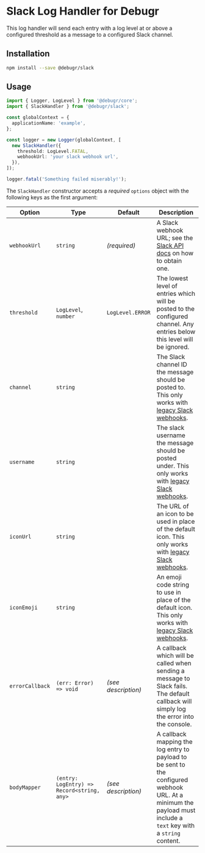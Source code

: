 Slack Log Handler for Debugr
=========================

This log handler will send each entry with a log level at or above a configured threshold
as a message to a configured Slack channel.

## Installation

```bash
npm install --save @debugr/slack
```

## Usage

```typescript
import { Logger, LogLevel } from '@debugr/core';
import { SlackHandler } from '@debugr/slack';

const globalContext = {
  applicationName: 'example',
};

const logger = new Logger(globalContext, [
  new SlackHandler({
    threshold: LogLevel.FATAL,
    webhookUrl: 'your slack webhook url',
  }),
]);

logger.fatal('Something failed miserably!');
```

The `SlackHandler` constructor accepts a *required* `options` object
with the following keys as the first argument:

| Option          | Type                                       | Default             | Description                                                                                                                                                       |
|-----------------|--------------------------------------------|---------------------|-------------------------------------------------------------------------------------------------------------------------------------------------------------------|
| `webhookUrl`    | `string`                                   | _(required)_        | A Slack webhook URL; see the [Slack API docs] on how to obtain one.                                                                                               |
| `threshold`     | `LogLevel`, `number`                       | `LogLevel.ERROR`    | The lowest level of entries which will be posted to the configured channel. Any entries below this level will be ignored.                                         |
| `channel`       | `string`                                   |                     | The Slack channel ID the message should be posted to. This only works with [legacy Slack webhooks].                                                               |
| `username`      | `string`                                   |                     | The slack username the message should be posted under. This only works with [legacy Slack webhooks].                                                              |
| `iconUrl`       | `string`                                   |                     | The URL of an icon to be used in place of the default icon. This only works with [legacy Slack webhooks].                                                         |
| `iconEmoji`     | `string`                                   |                     | An emoji code string to use in place of the default icon. This only works with [legacy Slack webhooks].                                                           |
| `errorCallback` | `(err: Error) => void`                     | _(see description)_ | A callback which will be called when sending a message to Slack fails. The default callback will simply log the error into the console.                           |
| `bodyMapper`    | `(entry: LogEntry) => Record<string, any>` | _(see description)_ | A callback mapping the log entry to payload to be sent to the configured webhook URL. At a minimum the payload must include a `text` key with a `string` content. |

[Slack API docs]: https://api.slack.com/messaging/webhooks
[legacy Slack webhooks]: https://api.slack.com/legacy/custom-integrations/messaging/webhooks
